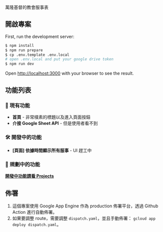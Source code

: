 萬隆基督的教會服事表

## 開啟專案

First, run the development server:

```bash
$ npm install
$ npm run prepare
$ cp .env.template .env.local
# open .env.local and put your google drive token
$ npm run dev
```

Open [http://localhost:3000](http://localhost:3000) with your browser to see the result.

## 功能列表

### 🚀 現有功能

- **首頁** - 非常樸素的標題以及進入頁面按鈕
- **介接 Google Sheet API** - 但是使用者看不到

### 🛠️ 開發中的功能

- **[頁面] 依據時間顯示所有服事** - UI 趕工中

### 📅 規劃中的功能

**[開發中功能請看 Projects](https://github.com/orgs/wanlong-church/projects/1)**

## 佈署

1. 這個專案使用 Google App Engine 作為 production 佈署平台，透過 Github Action 進行自動佈署。
2. 如果要調整 route，需要調整 `dispatch.yaml`，並且手動佈署： `gcloud app deploy dispatch.yaml`。